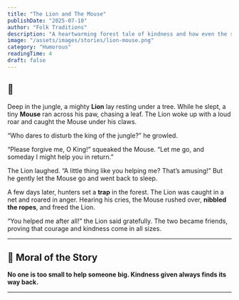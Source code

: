 ```yaml
---
title: "The Lion and The Mouse"
publishDate: "2025-07-10"
author: "Folk Traditions"
description: "A heartwarming forest tale of kindness and how even the smallest can help the mighty."
image: "/assets/images/stories/lion-mouse.png"
category: "Humorous"
readingTime: 4
draft: false
---
```


## 🦁

Deep in the jungle, a mighty **Lion** lay resting under a tree. While he slept, a tiny **Mouse** ran across his paw, chasing a leaf. The Lion woke up with a loud roar and caught the Mouse under his claws.

“Who dares to disturb the king of the jungle?” he growled.

“Please forgive me, O King!” squeaked the Mouse. “Let me go, and someday I might help you in return.”

The Lion laughed. “A little thing like you helping me? That’s amusing!” But he gently let the Mouse go and went back to sleep.

A few days later, hunters set a **trap** in the forest. The Lion was caught in a net and roared in anger. Hearing his cries, the Mouse rushed over, **nibbled the ropes**, and freed the Lion.

“You helped me after all!” the Lion said gratefully. The two became friends, proving that courage and kindness come in all sizes.

---

## 🌼 Moral of the Story

**No one is too small to help someone big. Kindness given always finds its way back.**

---
